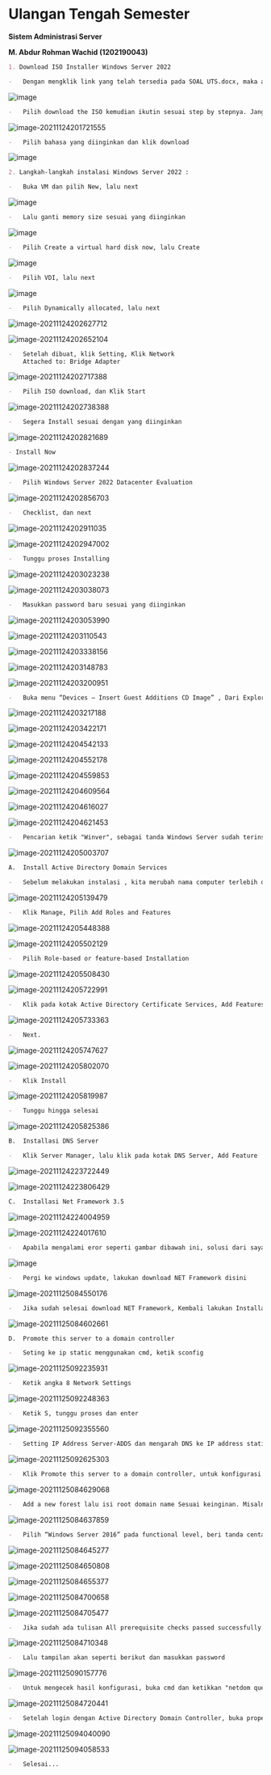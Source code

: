 # **Ulangan Tengah Semester**

**Sistem Administrasi Server**

**M. Abdur Rohman Wachid (1202190043)**



```markdown
1. Download ISO Installer Windows Server 2022
```

```markdown
-	Dengan mengklik link yang telah tersedia pada SOAL UTS.docx, maka akan dibawa ke link tersebut dengan tampilan seperti dibawah ini :
```

![image](https://user-images.githubusercontent.com/62064492/143055397-36f7dd74-54c5-40a8-8dbc-c01f3b9af267.png)

```markdown
-	Pilih download the ISO kemudian ikutin sesuai step by stepnya. Jangan lupa centang "yes" kemudian continue
```

![image-20211124201721555](https://user-images.githubusercontent.com/93067781/143375255-dec98471-b363-408b-b1d3-2d82d1b7514e.png)

```markdown
-	Pilih bahasa yang diinginkan dan klik download
```

![image](https://user-images.githubusercontent.com/93067781/143375374-f0a9552d-b068-4567-9120-c642310ae7a4.png)

```markdown
2. Langkah-langkah instalasi Windows Server 2022 :
```

```markdown
-	Buka VM dan pilih New, lalu next
```

![image](https://user-images.githubusercontent.com/93067781/143375439-a5e65f39-eb3f-48b1-8963-9175a5783bb9.png)
```markdown
-	Lalu ganti memory size sesuai yang diinginkan
```

![image](https://user-images.githubusercontent.com/93067781/143375508-64620ec4-7e40-4c56-b7b3-94b5f7d3bb0e.png)

```markdown
-	Pilih Create a virtual hard disk now, lalu Create
```

![image](https://user-images.githubusercontent.com/93067781/143375540-5af1407b-c689-4eb0-9e55-0dabbbf55567.png)
```markdown
-	Pilih VDI, lalu next
```

![image](https://user-images.githubusercontent.com/93067781/143376128-d22be5d5-1081-4e51-943b-67438289c87f.png)
```markdown
-	Pilih Dynamically allocated, lalu next
```

![image-20211124202627712](C:\Users\ASUS\AppData\Roaming\Typora\typora-user-images\image-20211124202627712.png)

![image-20211124202652104](C:\Users\ASUS\AppData\Roaming\Typora\typora-user-images\image-20211124202652104.png)

```markdown
-	Setelah dibuat, klik Setting, Klik Network 
	Attached to: Bridge Adapter
```

![image-20211124202717388](C:\Users\ASUS\AppData\Roaming\Typora\typora-user-images\image-20211124202717388.png)

```markdown
-	Pilih ISO download, dan Klik Start
```

![image-20211124202738388](C:\Users\ASUS\AppData\Roaming\Typora\typora-user-images\image-20211124202738388.png)

```markdown
-	Segera Install sesuai dengan yang diinginkan
```

![image-20211124202821689](C:\Users\ASUS\AppData\Roaming\Typora\typora-user-images\image-20211124202821689.png)

```markdown
- Install Now
```

![image-20211124202837244](C:\Users\ASUS\AppData\Roaming\Typora\typora-user-images\image-20211124202837244.png)

```markdown
-	Pilih Windows Server 2022 Datacenter Evaluation
```

![image-20211124202856703](C:\Users\ASUS\AppData\Roaming\Typora\typora-user-images\image-20211124202856703.png)

```markdown
-	Checklist, dan next
```

![image-20211124202911035](C:\Users\ASUS\AppData\Roaming\Typora\typora-user-images\image-20211124202911035.png)

![image-20211124202947002](C:\Users\ASUS\AppData\Roaming\Typora\typora-user-images\image-20211124202947002.png)

```markdown
-	Tunggu proses Installing
```

![image-20211124203023238](C:\Users\ASUS\AppData\Roaming\Typora\typora-user-images\image-20211124203023238.png)

![image-20211124203038073](C:\Users\ASUS\AppData\Roaming\Typora\typora-user-images\image-20211124203038073.png)

```markdown
-	Masukkan password baru sesuai yang diinginkan
```

![image-20211124203053990](C:\Users\ASUS\AppData\Roaming\Typora\typora-user-images\image-20211124203053990.png)

![image-20211124203110543](C:\Users\ASUS\AppData\Roaming\Typora\typora-user-images\image-20211124203110543.png)

![image-20211124203338156](C:\Users\ASUS\AppData\Roaming\Typora\typora-user-images\image-20211124203338156.png)

![image-20211124203148783](C:\Users\ASUS\AppData\Roaming\Typora\typora-user-images\image-20211124203148783.png)

![image-20211124203200951](C:\Users\ASUS\AppData\Roaming\Typora\typora-user-images\image-20211124203200951.png)

```markdown
-	Buka menu “Devices – Insert Guest Additions CD Image” , Dari Explorer jalankan ini dan ikuti langkah-langkah wizard
```

![image-20211124203217188](C:\Users\ASUS\AppData\Roaming\Typora\typora-user-images\image-20211124203217188.png)

![image-20211124203422171](C:\Users\ASUS\AppData\Roaming\Typora\typora-user-images\image-20211124203422171.png)

![image-20211124204542133](C:\Users\ASUS\AppData\Roaming\Typora\typora-user-images\image-20211124204542133.png)

![image-20211124204552178](C:\Users\ASUS\AppData\Roaming\Typora\typora-user-images\image-20211124204552178.png)

![image-20211124204559853](C:\Users\ASUS\AppData\Roaming\Typora\typora-user-images\image-20211124204559853.png)

![image-20211124204609564](C:\Users\ASUS\AppData\Roaming\Typora\typora-user-images\image-20211124204609564.png)

![image-20211124204616027](C:\Users\ASUS\AppData\Roaming\Typora\typora-user-images\image-20211124204616027.png)

![image-20211124204621453](C:\Users\ASUS\AppData\Roaming\Typora\typora-user-images\image-20211124204621453.png)

```markdown
-	Pencarian ketik "Winver", sebagai tanda Windows Server sudah terinstall
```

![image-20211124205003707](C:\Users\ASUS\AppData\Roaming\Typora\typora-user-images\image-20211124205003707.png)

```markdown
A.	Install Active Directory Domain Services
```

```markdown
-	Sebelum melakukan instalasi , kita merubah nama computer terlebih dahulu dengan masuk ke windows powershell. Kemudian ketikkan “rename-computer -Newname Server2022”
```

![image-20211124205139479](C:\Users\ASUS\AppData\Roaming\Typora\typora-user-images\image-20211124205139479.png)

```markdown
-	Klik Manage, Pilih Add Roles and Features
```

![image-20211124205448388](C:\Users\ASUS\AppData\Roaming\Typora\typora-user-images\image-20211124205448388.png)

![image-20211124205502129](C:\Users\ASUS\AppData\Roaming\Typora\typora-user-images\image-20211124205502129.png)

```markdown
-	Pilih Role-based or feature-based Installation
```

![image-20211124205508430](C:\Users\ASUS\AppData\Roaming\Typora\typora-user-images\image-20211124205508430.png)

![image-20211124205722991](C:\Users\ASUS\AppData\Roaming\Typora\typora-user-images\image-20211124205722991.png)

```markdown
-	Klik pada kotak Active Directory Certificate Services, Add Features
```

![image-20211124205733363](C:\Users\ASUS\AppData\Roaming\Typora\typora-user-images\image-20211124205733363.png)

```markdown
-	Next.
```

![image-20211124205747627](C:\Users\ASUS\AppData\Roaming\Typora\typora-user-images\image-20211124205747627.png)

![image-20211124205802070](C:\Users\ASUS\AppData\Roaming\Typora\typora-user-images\image-20211124205802070.png)

```markdown
-	Klik Install
```

![image-20211124205819987](C:\Users\ASUS\AppData\Roaming\Typora\typora-user-images\image-20211124205819987.png)

```markdown
-	Tunggu hingga selesai
```

![image-20211124205825386](C:\Users\ASUS\AppData\Roaming\Typora\typora-user-images\image-20211124205825386.png)

```markdown
B.	Installasi DNS Server
```

```markdown
-	Klik Server Manager, lalu klik pada kotak DNS Server, Add Feature
```

![image-20211124223722449](C:\Users\ASUS\AppData\Roaming\Typora\typora-user-images\image-20211124223722449.png)

![image-20211124223806429](C:\Users\ASUS\AppData\Roaming\Typora\typora-user-images\image-20211124223806429.png)

```markdown
C.	Installasi Net Framework 3.5
```

![image-20211124224004959](C:\Users\ASUS\AppData\Roaming\Typora\typora-user-images\image-20211124224004959.png)

![image-20211124224017610](C:\Users\ASUS\AppData\Roaming\Typora\typora-user-images\image-20211124224017610.png)

```markdown
-	Apabila mengalami eror seperti gambar dibawah ini, solusi dari saya melakukan windows update ke versi 21H1 yang dimana sudah include instalasi .NET Framework 3.5 
```

![image](https://user-images.githubusercontent.com/62064492/143059738-7efa2ff3-83f2-42e2-9f84-578082f27a29.png)

```markdown
-	Pergi ke windows update, lakukan download NET Framework disini
```

![image-20211125084550176](C:\Users\ASUS\AppData\Roaming\Typora\typora-user-images\image-20211125084550176.png)

```markdown
-	Jika sudah selesai download NET Framework, Kembali lakukan Installasi NET Framework Feature kembali, dan tunggu hingga selesai
```

![image-20211125084602661](C:\Users\ASUS\AppData\Roaming\Typora\typora-user-images\image-20211125084602661.png)

```markdown
D.	Promote this server to a domain controller
```

```markdown
-	Seting ke ip static menggunakan cmd, ketik sconfig
```

![image-20211125092235931](C:\Users\ASUS\AppData\Roaming\Typora\typora-user-images\image-20211125092235931.png)

```markdown
-	Ketik angka 8 Network Settings
```

![image-20211125092248363](C:\Users\ASUS\AppData\Roaming\Typora\typora-user-images\image-20211125092248363.png)

```markdown
-	Ketik S, tunggu proses dan enter
```

![image-20211125092355560](C:\Users\ASUS\AppData\Roaming\Typora\typora-user-images\image-20211125092355560.png)

```markdown
-	Setting IP Address Server-ADDS dan mengarah DNS ke IP address static yang digunakan.
```

![image-20211125092625303](C:\Users\ASUS\AppData\Roaming\Typora\typora-user-images\image-20211125092625303.png)

```markdown
-	Klik Promote this server to a domain controller, untuk konfigurasi ADDS
```

![image-20211125084629068](C:\Users\ASUS\AppData\Roaming\Typora\typora-user-images\image-20211125084629068.png)

```markdown
-	Add a new forest lalu isi root domain name Sesuai keinginan. Misalnya disini saya menggunakan domain "Rohman.com" 
```

![image-20211125084637859](C:\Users\ASUS\AppData\Roaming\Typora\typora-user-images\image-20211125084637859.png)

```markdown
-	Pilih “Windows Server 2016” pada functional level, beri tanda centang pada “Domain Name System (DNS) server” dan ”Global Catalog (GC)”. Serta mengisi password Directory Services Restore Mode dengan kriteria strong password.
```

![image-20211125084645277](C:\Users\ASUS\AppData\Roaming\Typora\typora-user-images\image-20211125084645277.png)

![image-20211125084650808](C:\Users\ASUS\AppData\Roaming\Typora\typora-user-images\image-20211125084650808.png)

![image-20211125084655377](C:\Users\ASUS\AppData\Roaming\Typora\typora-user-images\image-20211125084655377.png)

![image-20211125084700658](C:\Users\ASUS\AppData\Roaming\Typora\typora-user-images\image-20211125084700658.png)

![image-20211125084705477](C:\Users\ASUS\AppData\Roaming\Typora\typora-user-images\image-20211125084705477.png)

```markdown
-	Jika sudah ada tulisan All prerequisite checks passed successfully. Klik “Install” untuk apply konfigurasi yang sudah ditentukan.
```

![image-20211125084710348](C:\Users\ASUS\AppData\Roaming\Typora\typora-user-images\image-20211125084710348.png)

```markdown
-	Lalu tampilan akan seperti berikut dan masukkan password 
```

![image-20211125090157776](C:\Users\ASUS\AppData\Roaming\Typora\typora-user-images\image-20211125090157776.png)

```markdown
-	Untuk mengecek hasil konfigurasi, buka cmd dan ketikkan "netdom query fsmo"
```

![image-20211125084720441](C:\Users\ASUS\AppData\Roaming\Typora\typora-user-images\image-20211125084720441.png)

```markdown
-	Setelah login dengan Active Directory Domain Controller, buka properti TCP/IP koneksi jaringan Anda. Anda dapat melihat Alamat IP server DNS yang disukai
```

![image-20211125094040090](C:\Users\ASUS\AppData\Roaming\Typora\typora-user-images\image-20211125094040090.png)

![image-20211125094058533](C:\Users\ASUS\AppData\Roaming\Typora\typora-user-images\image-20211125094058533.png)

```markdown
-	Selesai...
```









